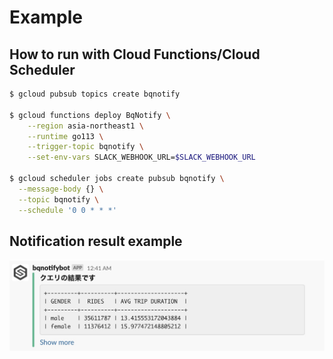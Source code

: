 # Example

## How to run with Cloud Functions/Cloud Scheduler

```sh
$ gcloud pubsub topics create bqnotify

$ gcloud functions deploy BqNotify \
    --region asia-northeast1 \
    --runtime go113 \
    --trigger-topic bqnotify \
    --set-env-vars SLACK_WEBHOOK_URL=$SLACK_WEBHOOK_URL

$ gcloud scheduler jobs create pubsub bqnotify \
  --message-body {} \
  --topic bqnotify \
  --schedule '0 0 * * *'
```

## Notification result example

![bqnotify.jpg](../bqnotify.jpg)
